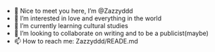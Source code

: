 - 👋 Nice to meet you here, I’m @Zazzyddd
- 👀 I’m interested in love and everything in the world
- 🌱 I’m currently learning cultural studies
- 💞️ I’m looking to collaborate on writing and to be a publicist(maybe)
- 📫 How to reach me: Zazzyddd/READE.md

<!---
Zazzyddd/Zazzyddd is a ✨ special ✨ repository because its `README.md` (this file) appears on your GitHub profile.
You can click the Preview link to take a look at your changes.
--->
